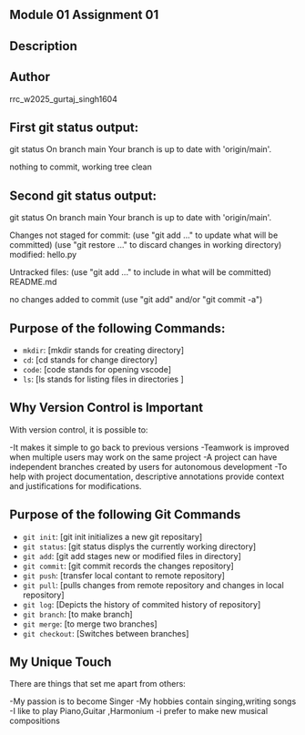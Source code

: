 ## Module 01 Assignment 01

## Description

## Author
rrc_w2025_gurtaj_singh1604

## First git status output:

git status
On branch main
Your branch is up to date with 'origin/main'.

nothing to commit, working tree clean

## Second git status output:

git status
On branch main
Your branch is up to date with 'origin/main'.

Changes not staged for commit:
  (use "git add <file>..." to update what will be committed)
  (use "git restore <file>..." to discard changes in working directory)
        modified:   hello.py

Untracked files:
  (use "git add <file>..." to include in what will be committed)
        README.md

no changes added to commit (use "git add" and/or "git commit -a")

## Purpose of the following Commands:

- `mkdir`: [mkdir stands for creating directory]
- `cd`: [cd stands for change directory]
- `code`: [code stands for opening vscode]
- `ls`: [ls stands for listing files in directories ]

## Why Version Control is Important

With version control, it is possible to:

-It makes it simple to go back to previous versions
-Teamwork is improved when multiple users may work on the same project
-A project can have independent branches created by users for autonomous development
-To help with project documentation, descriptive annotations provide context and justifications for modifications.

## Purpose of the following Git Commands

- `git init`: [git init initializes a new git repositary]
- `git status`: [git status displys the currently working directory]
- `git add`: [git add stages new or modified files in directory]
- `git commit`: [git commit records the changes repository]
- `git push`: [transfer local contant to remote repository]
- `git pull`: [pulls changes from remote repository and changes in local repository]
- `git log`: [Depicts the history of commited history of repository]
- `git branch`: [to make branch]
- `git merge`: [to merge two branches]
- `git checkout`: [Switches between branches]

## My Unique Touch

There are things that set me apart from others:

-My passion is to become Singer
-My hobbies contain singing,writing songs
-I like to play Piano,Guitar ,Harmonium 
-i prefer to make new musical compositions